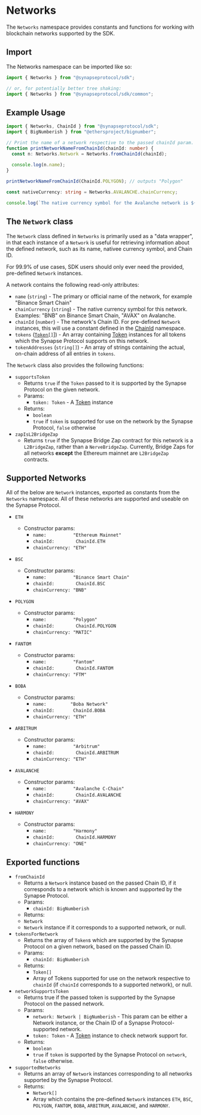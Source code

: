 # Networks

The `Networks` namespace provides constants and functions for working with blockchain networks supported by the SDK. 

## Import
The Networks namespace can be imported like so:

```typescript
import { Networks } from "@synapseprotocol/sdk";

// or, for potentially better tree shaking:
import { Networks } from "@synapseprotocol/sdk/common";
```

## Example Usage
```typescript
import { Networks, ChainId } from "@synapseprotocol/sdk";
import { BigNumberish } from "@ethersproject/bignumber";

// Print the name of a network respective to the passed chainId param.
function printNetworkNameFromChainId(chainId: number) {
  const n: Networks.Network = Networks.fromChainId(chainId);
  
  console.log(n.name);
}

printNetworkNameFromChainId(ChainId.POLYGON); // outputs "Polygon"

const nativeCurrency: string = Networks.AVALANCHE.chainCurrency;

console.log(`The native currency symbol for the Avalanche network is ${nativeCurrency}`); // nativeCurrency will output as "AVAX"
```

## The `Network` class

The `Network` class defined in `Networks` is primarily used as a "data wrapper", in that each instance of a `Network`
is useful for retrieving information about the defined network, such as its name, nativee currency symbol, and Chain ID. 

For 99.9% of use cases, SDK users should only ever need the provided, pre-defined `Network` instances.

A network contains the following read-only attributes:

- `name` (`string`) - The primary or official name of the network, for example "Binance Smart Chain"
- `chainCurrency` (`string`) - The native currency symbol for this network. Examples: "BNB" on Binance Smart Chain, "AVAX" on Avalanche.
- `chainId` (`number`) - The network's Chain ID. For pre-defined `Network` instances, this will use a constant defined in the [ChainId](./ChainId.md) namespace.
- `tokens` ([`Token[]`](../tokens/Token.md)]) - An array containing [Token](../tokens/Token.md) instances for all tokens which the Synapse Protocol supports on this network.
- `tokenAddresses` (`string[]`) - An array of strings containing the actual, on-chain address of all entries in `tokens`.

The `Network` class also provides the following functions:

- `supportsToken`
  - Returns `true` if the `Token` passed to it is supported by the Synapse Protocol on the given network.
  - Params:
    - `token: Token` - A [Token](../tokens/Token.md) instance 
  - Returns: 
    - `boolean`
    - `true` if `token` is supported for use on the network by the Synapse Protocol, `false` otherwise
- `zapIsL2BridgeZap`
  - Returns `true` if the Synapse Bridge Zap contract for this network is a `L2BridgeZap`, rather than a `NerveBridgeZap`. 
    Currently, Bridge Zaps for all networks **except** the Ethereum mainnet are `L2BridgeZap` contracts.

## Supported Networks

All of the below are `Network` instances, exported as constants from the `Networks` namespace. All of these networks 
are supported and useable on the Synapse Protocol.

- `ETH`
  - Constructor params:
    - `name:          "Ethereum Mainnet"`
    - `chainId:        ChainId.ETH`
    - `chainCurrency: "ETH"`

- `BSC`
  - Constructor params:
    - `name:          "Binance Smart Chain"`
    - `chainId:        ChainId.BSC`
    - `chainCurrency: "BNB"`

- `POLYGON`
  - Constructor params:
    - `name:          "Polygon"`
    - `chainId:        ChainId.POLYGON`
    - `chainCurrency: "MATIC"`

- `FANTOM`
  - Constructor params:
    - `name:          "Fantom"`
    - `chainId:        ChainId.FANTOM`
    - `chainCurrency: "FTM"`

- `BOBA`
  - Constructor params:
    - `name:         "Boba Network"`
    - `chainId:       ChainId.BOBA`
    - `chainCurrency: "ETH"`

- `ARBITRUM`
  - Constructor params:
    - `name:          "Arbitrum"`
    - `chainId:        ChainId.ARBITRUM`
    - `chainCurrency: "ETH"`

- `AVALANCHE`
  - Constructor params:
    - `name:          "Avalanche C-Chain"`
    - `chainId:        ChainId.AVALANCHE`
    - `chainCurrency: "AVAX"`

- `HARMONY`
  - Constructor params:
    - `name:          "Harmony"`
    - `chainId:        ChainId.HARMONY`
    - `chainCurrency: "ONE"`


## Exported functions

- `fromChainId`
  - Returns a `Network` instance based on the passed Chain ID, if it corresponds to a network which is known and supported by the Synapse Protocol.
  - Params:
    - `chainId: BigNumberish`
  - Returns:
  - `Network`
  - `Network` instance if it corresponds to a supported network, or null.
- `tokensForNetwork`
  - Returns the array of `Token`s which are supported by the Synapse Protocol on a given network, based on the passed Chain ID.
  - Params:
    - `chainId: BigNumberish`
  - Returns: 
    - `Token[]` 
    - Array of Tokens supported for use on the network respective to `chainId` (if `chainId` corresponds to a supported network), or null.
- `networkSupportsToken`
  - Returns true if the passed token is supported by the Synapse Protocol on the passed network.
  - Params:
    - `network: Network | BigNumberish` - This param can be either a Network instance, or the Chain ID of a Synapse Protocol-supported network.
    - `token: Token` - A [Token](../tokens/Token.md) instance to check network support for.
  - Returns: 
    - `boolean`
    - `true` if `token` is supported by the Synapse Protocol on `network`, `false` otherwise.
- `supportedNetworks`
  - Returns an array of `Network` instances corresponding to all networks supported by the Synapse Protocol.
  - Returns:
    - `Network[]`
    - Array which contains the pre-defined `Network` instances `ETH`, `BSC`, `POLYGON`, `FANTOM`, `BOBA`, `ARBITRUM`, `AVALANCHE`, and `HARMONY`.